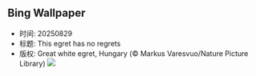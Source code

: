 ## Bing Wallpaper
- 时间: 20250829
- 标题: This egret has no regrets
- 版权: Great white egret, Hungary (© Markus Varesvuo/Nature Picture Library)
![](https://cn.bing.com/th?id=OHR.WhiteEgret_EN-US3605994040_UHD.jpg&rf=LaDigue_UHD.jpg&pid=hp&w=3840&h=2160&rs=1&c=4)
